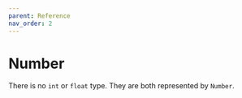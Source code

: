 ```yaml
---
parent: Reference
nav_order: 2
---
```


# Number

There is no `int` or `float` type. They are both represented by `Number`.
